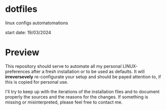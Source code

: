 # dotfiles
linux configs automatomations

start date: 19/03/2024

# Preview

This repository should serve to automate all my personal LINUX-preferences after a fresh installation or to be used as defaults. It will **irreversevely** re-configurate your setup and should be payed attention to, if this is copied for personal use. 

I'll try to keep up with the iterations of the installation files and to document properly the sources and the reasons for the changes. If something is missing or misinterpreted, please feel free to contact me.


